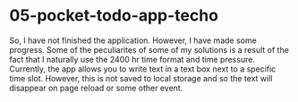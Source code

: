 # 05-pocket-todo-app-techo
So, I have not finished the application. However, I have made some progress.
Some of the peculiarites of some of my solutions is a result of the fact that I naturally use the 2400 hr time format and time pressure.
Currently, the app allows you to write text in a text box next to a specific time slot. However, this is not saved to local storage and so the text will disappear on page reload or some other event. 